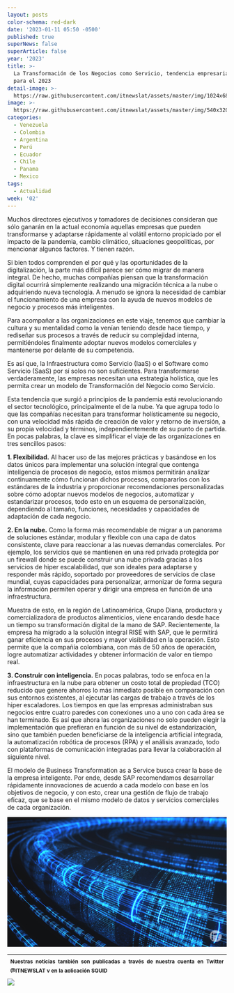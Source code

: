 ```yaml
---
layout: posts
color-schema: red-dark
date: '2023-01-11 05:50 -0500'
published: true
superNews: false
superArticle: false
year: '2023'
title: >-
  La Transformación de los Negocios como Servicio, tendencia empresarial clave
  para el 2023
detail-image: >-
  https://raw.githubusercontent.com/itnewslat/assets/master/img/1024x680/fibra-optica-digital-g.jpg
image: >-
  https://raw.githubusercontent.com/itnewslat/assets/master/img/540x320/fibra-optica-digital-p.jpg
categories:
  - Venezuela
  - Colombia
  - Argentina
  - Perú
  - Ecuador
  - Chile
  - Panama
  - Mexico
tags:
  - Actualidad
week: '02'
---
```

Muchos directores ejecutivos y tomadores de decisiones consideran que sólo ganarán en la actual economía aquellas empresas que pueden transformarse y adaptarse rápidamente al volátil entorno propiciado por el impacto de la pandemia, cambio climático, situaciones geopolíticas, por mencionar algunos factores. Y tienen razón.

Si bien todos comprenden el por qué y las oportunidades de la digitalización, la parte más difícil parece ser cómo migrar de manera integral. De hecho, muchas compañías piensan que la transformación digital ocurrirá simplemente realizando una migración técnica a la nube o adquiriendo nueva tecnología. A menudo se ignora la necesidad de cambiar el funcionamiento de una empresa con la ayuda de nuevos modelos de negocio y procesos más inteligentes.

Para acompañar a las organizaciones en este viaje, tenemos que cambiar la cultura y su mentalidad como la venían teniendo desde hace tiempo, y rediseñar sus procesos a través de reducir su complejidad interna, permitiéndoles finalmente adoptar nuevos modelos comerciales y mantenerse por delante de su competencia.

Es así que, la Infraestructura como Servicio (IaaS) o el Software como Servicio (SaaS) por sí solos no son suficientes. Para transformarse verdaderamente, las empresas necesitan una estrategia holística, que les permita crear un modelo de Transformación del Negocio como Servicio.

Esta tendencia que surgió a principios de la pandemia está revolucionando el sector tecnológico, principalmente el de la nube. Ya que agrupa todo lo que las compañías necesitan para transformar holísticamente su negocio, con una velocidad más rápida de creación de valor y retorno de inversión, a su propia velocidad y términos, independientemente de su punto de partida. En pocas palabras, la clave es simplificar el viaje de las organizaciones en tres sencillos pasos:

**1.     Flexibilidad.** Al hacer uso de las mejores prácticas y basándose en los datos únicos para implementar una solución integral que contenga inteligencia de procesos de negocio, estos mismos permitirán analizar continuamente cómo funcionan dichos procesos, compararlos con los estándares de la industria y proporcionar recomendaciones personalizadas sobre cómo adoptar nuevos modelos de negocios, automatizar y estandarizar procesos, todo esto en un esquema de personalización, dependiendo al tamaño, funciones, necesidades y capacidades de adaptación de cada negocio.

**2.     En la nube.** Como la forma más recomendable de migrar a un panorama de soluciones estándar, modular y flexible con una capa de datos consistente, clave para reaccionar a las nuevas demandas comerciales. Por ejemplo, los servicios que se mantienen en una red privada protegida por un firewall donde se puede construir una nube privada gracias a los servicios de hiper escalabilidad, que son ideales para adaptarse y responder más rápido, soportado por proveedores de servicios de clase mundial, cuyas capacidades para personalizar, armonizar de forma segura la información permiten operar y dirigir una empresa en función de una infraestructura.

Muestra de esto, en la región de Latinoamérica, Grupo Diana, productora y comercializadora de productos alimenticios, viene encarando desde hace un tiempo su transformación digital de la mano de SAP. Recientemente, la empresa ha migrado a la solución integral RISE with SAP, que le permitirá ganar eficiencia en sus procesos y mayor visibilidad en la operación. Esto permite que la compañía colombiana, con más de 50 años de operación, logre automatizar actividades y obtener información de valor en tiempo real.

**3.     Construir con inteligencia.** En pocas palabras, todo se enfoca en la infraestructura en la nube para obtener un costo total de propiedad (TCO) reducido que genere ahorros lo más inmediato posible en comparación con sus entornos existentes, al ejecutar las cargas de trabajo a través de los hiper escaladores. Los tiempos en que las empresas administraban sus negocios entre cuatro paredes con conexiones uno a uno con cada área se han terminado. Es así que ahora las organizaciones no solo pueden elegir la implementación que prefieran en función de su nivel de estandarización, sino que también pueden beneficiarse de la inteligencia artificial integrada, la automatización robótica de procesos (RPA) y el análisis avanzado, todo con plataformas de comunicación integradas para llevar la colaboración al siguiente nivel.

El modelo de Business Transformation as a Service busca crear la base de la empresa inteligente. Por ende, desde SAP recomendamos desarrollar rápidamente innovaciones de acuerdo a cada modelo con base en los objetivos de negocio, y con esto, crear una gestión de flujo de trabajo eficaz, que se base en el mismo modelo de datos y servicios comerciales de cada organización.

![](https://raw.githubusercontent.com/itnewslat/assets/master/img/540x320/fibra-optica-digital-p.jpg)

<table style="height: 42px;" width="569">
<tbody>
<tr>
<td style="text-align: justify;"><sub><strong>Nuestras noticias también son publicadas a través de nuestra cuenta en Twitter <a href="https://twitter.com/itnewslat?lang=es">@ITNEWSLAT</a> y en la aplicación <a href="https://squidapp.co/en/">SQUID</a></strong></sub></td>
</tr>
</tbody>
</table>

<img src="https://tracker.metricool.com/c3po.jpg?hash=56f88a41e39ab42c063cc51676587a04"/>